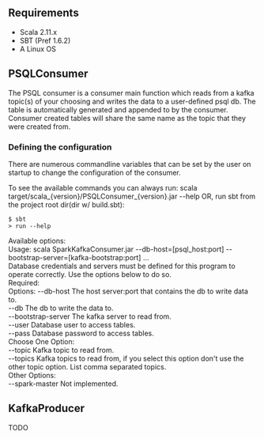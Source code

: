 ## Requirements  
* Scala 2.11.x
* SBT (Pref 1.6.2)
* A Linux OS

## PSQLConsumer  
The PSQL consumer is a consumer main function which reads from a kafka topic(s) of your choosing and writes the data to a user-defined psql db.  The table is automatically generated 
and appended to by the consumer.  Consumer created tables will share the same name as the topic that they were created from.

### Defining the configuration  
There are numerous commandline variables that can be set by the user on startup to change the configuration of the consumer.

To see the available commands you can always run:  scala target/scala_{version}/PSQLConsumer_{version}.jar --help
OR, run sbt from the project root dir(dir w/ build.sbt):
```
$ sbt
> run --help
```
Available options:  
Usage: scala SparkKafkaConsumer.jar --db-host=[psql_host:port] --bootstrap-server=[kafka-bootstrap:port] ...  
Database credentials and servers must be defined for this program to operate correctly. Use the options below to do so.  
Required:  
  Options: --db-host           The host server:port that contains the db to write data to.  
  --db                The db to write the data to.  
  --bootstrap-server  The kafka server to read from.  
  --user              Database user to access tables.  
  --pass              Database password to access tables.  
  Choose One Option:  
  --topic             Kafka topic to read from.  
  --topics            Kafka topics to read from, if you select this option don't use the other topic option. List comma separated topics.  
Other Options:  
  --spark-master      Not implemented.  

## KafkaProducer  

TODO





